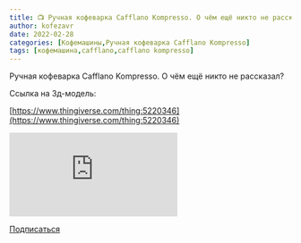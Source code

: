 ```yaml
---
title: 📺 Ручная кофеварка Cafflano Kompresso. О чём ещё никто не рассказал?
author: kofezavr
date: 2022-02-28
categories: [Кофемашины,Ручная кофеварка Cafflano Kompresso]
tags: [кофемашина,cafflano,cafflano kompresso]
---
```


Ручная кофеварка Cafflano Kompresso. О чём ещё никто не рассказал?

Ссылка на 3д-модель:

[https://www.thingiverse.com/thing:5220346](https://www.thingiverse.com/thing:5220346)

<p><div class="youtube-wrapper"><iframe src="https://www.youtube.com/embed/iQ3fDjAe3X0?controls=0" title="YouTube video player" frameborder="0" allow="accelerometer; autoplay; clipboard-write; encrypted-media; gyroscope; picture-in-picture" allowfullscreen></iframe></div></p>

<a class="play" href="https://www.youtube.com/c/Coffeesaurus?sub_confirmation=1"><i class="fab fa-youtube"></i> Подписаться</a>